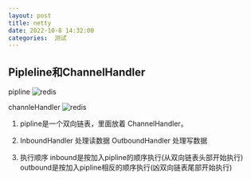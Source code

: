 ```yaml
---
layout: post
title: netty
date: 2022-10-8 14:32:00
categories:  测试
---
```



## Pipleline和ChannelHandler

 pipline 
![redis](https://raw.githubusercontent.com/QuietListener/quietlistener.github.io/master/images/2022-10-9-pipline.png)


channleHandler
![redis](https://raw.githubusercontent.com/QuietListener/quietlistener.github.io/master/images/2022-10-9-pipline.png)



1. pipline是一个双向链表，里面放着 ChannelHandler。
2. InboundHandler 处理读数据  OutboundHandler 处理写数据

3. 执行顺序
   inbound是按加入pipline的顺序执行(从双向链表头部开始执行)
   outbound是按加入pipline相反的顺序执行(凶双向链表尾部开始执行)
   